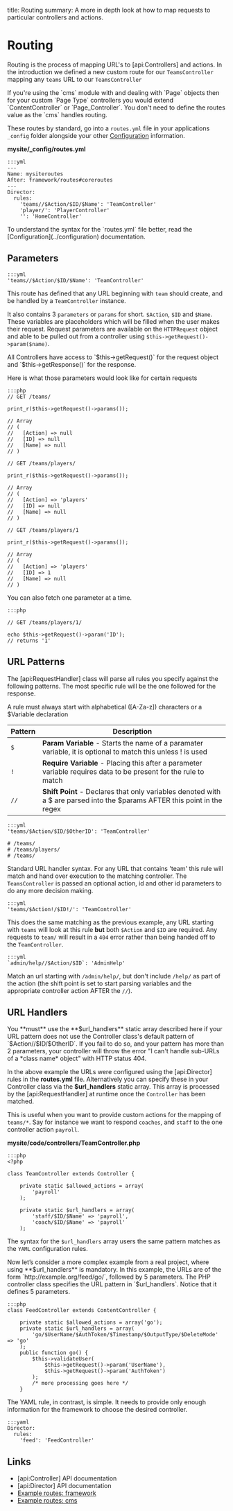 title: Routing
summary: A more in depth look at how to map requests to particular controllers and actions.

# Routing

Routing is the process of mapping URL's to [api:Controllers] and actions. In the introduction we defined a new custom route
for our `TeamsController` mapping any `teams` URL to our `TeamsController`

<div class="info" markdown="1">
If you're using the `cms` module with and dealing with `Page` objects then for your custom `Page Type` controllers you 
would extend `ContentController` or `Page_Controller`. You don't need to define the routes value as the `cms` handles 
routing.
</div>

These routes by standard, go into a `routes.yml` file in your applications `_config` folder alongside your other 
[Configuration](../configuration) information.

**mysite/_config/routes.yml**

	:::yml
	---
	Name: mysiteroutes
	After: framework/routes#coreroutes
	---
	Director:
	  rules:
	    'teams//$Action/$ID/$Name': 'TeamController'
	    'player/': 'PlayerController'
	    '': 'HomeController'

<div class="notice" markdown="1">
To understand the syntax for the `routes.yml` file better, read the [Configuration](../configuration) documentation.
</div>

## Parameters

	:::yml
	'teams//$Action/$ID/$Name': 'TeamController'

This route has defined that any URL beginning with `team` should create, and be handled by a `TeamController` instance.

It also contains 3 `parameters` or `params` for short. `$Action`, `$ID` and `$Name`. These variables are placeholders 
which will be filled when the user makes their request. Request parameters are available on the `HTTPRequest` object 
and able to be pulled out from a controller using `$this->getRequest()->param($name)`.

<div class="info" markdown="1">
All Controllers have access to `$this->getRequest()` for the request object and `$this->getResponse()` for the response.
</div>

Here is what those parameters would look like for certain requests

	:::php
	// GET /teams/

	print_r($this->getRequest()->params());

	// Array
	// (
	//   [Action] => null
	//   [ID] => null
	//   [Name] => null
	// )

	// GET /teams/players/

	print_r($this->getRequest()->params());

	// Array
	// (
	//   [Action] => 'players'
	//   [ID] => null
	//   [Name] => null
	// )

	// GET /teams/players/1

	print_r($this->getRequest()->params());

	// Array
	// (
	//   [Action] => 'players'
	//   [ID] => 1
	//   [Name] => null
	// )

You can also fetch one parameter at a time.

	:::php

	// GET /teams/players/1/

	echo $this->getRequest()->param('ID');
	// returns '1'


## URL Patterns

The [api:RequestHandler] class will parse all rules you specify against the following patterns. The most specific rule
will be the one followed for the response.

<div class="alert">
A rule must always start with alphabetical ([A-Za-z]) characters or a $Variable declaration
</div>

 | Pattern     | Description | 
 | ----------- | --------------- | 
 | `$`         | **Param Variable** - Starts the name of a paramater variable, it is optional to match this unless ! is used | 
 | `!`         | **Require Variable** - Placing this after a parameter variable requires data to be present for the rule to match | 
 | `//`        | **Shift Point** - Declares that only variables denoted with a $ are parsed into the $params AFTER this point in the regex | 

	:::yml
	'teams/$Action/$ID/$OtherID': 'TeamController' 

	# /teams/
	# /teams/players/
	# /teams/

Standard URL handler syntax. For any URL that contains 'team' this rule will match and hand over execution to the 
matching controller. The `TeamsController` is passed an optional action, id and other id parameters to do any more
decision making.

	:::yml
	'teams/$Action!/$ID!/': 'TeamController'

This does the same matching as the previous example, any URL starting with `teams` will look at this rule **but** both
`$Action` and `$ID` are required. Any requests to `team/` will result in a `404` error rather than being handed off to
the `TeamController`.

	:::yml
	`admin/help//$Action/$ID`: 'AdminHelp'

Match an url starting with `/admin/help/`, but don't include `/help/` as part of the action (the shift point is set to 
start parsing variables and the appropriate controller action AFTER the `//`).


## URL Handlers

<div class="alert" markdown="1">
You **must** use the **$url_handlers** static array described here if your URL
pattern does not use the Controller class's default pattern of
`$Action//$ID/$OtherID`. If you fail to do so, and your pattern has more than
2 parameters, your controller will throw the error "I can't handle sub-URLs of
a *class name* object" with HTTP status 404.
</div>

In the above example the URLs were configured using the [api:Director] rules in the **routes.yml** file. Alternatively 
you can specify these in your Controller class via the **$url_handlers** static array. This array is processed by the 
[api:RequestHandler] at runtime once the `Controller` has been matched.

This is useful when you want to provide custom actions for the mapping of `teams/*`. Say for instance we want to respond
`coaches`, and `staff` to the one controller action `payroll`.

**mysite/code/controllers/TeamController.php**

	:::php
	<?php

	class TeamController extends Controller {

		private static $allowed_actions = array(
			'payroll'
		);

	    private static $url_handlers = array(
			'staff/$ID/$Name' => 'payroll',
			'coach/$ID/$Name' => 'payroll'
	    );

The syntax for the `$url_handlers` array users the same pattern matches as the `YAML` configuration rules.

Now let’s consider a more complex example from a real project, where using
**$url_handlers** is mandatory. In this example, the URLs are of the form
`http://example.org/feed/go/`, followed by 5 parameters. The PHP controller
class specifies the URL pattern in `$url_handlers`. Notice that it defines 5
parameters.


	:::php
	class FeedController extends ContentController {

		private static $allowed_actions = array('go');
		private static $url_handlers = array(
			'go/$UserName/$AuthToken/$Timestamp/$OutputType/$DeleteMode' => 'go'
		);
		public function go() {
			$this->validateUser(
				$this->getRequest()->param('UserName'),
				$this->getRequest()->param('AuthToken')
			);
			/* more processing goes here */
		}

The YAML rule, in contrast, is simple. It needs to provide only enough
information for the framework to choose the desired controller.

	:::yaml
	Director:
	  rules:
	    'feed': 'FeedController'

## Links

* [api:Controller] API documentation
* [api:Director] API documentation
* [Example routes: framework](https://github.com/silverstripe/silverstripe-framework/blob/master/_config/routes.yml)
* [Example routes: cms](https://github.com/silverstripe/silverstripe-cms/blob/master/_config/routes.yml)
